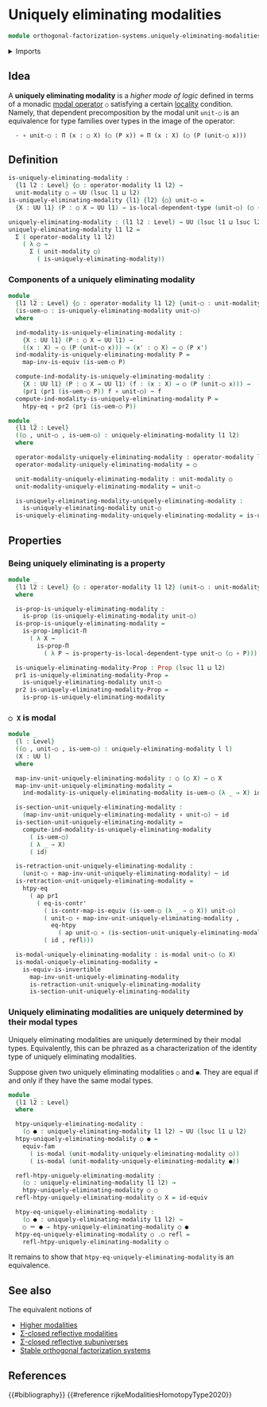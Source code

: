 # Uniquely eliminating modalities

```agda
module orthogonal-factorization-systems.uniquely-eliminating-modalities where
```

<details><summary>Imports</summary>

```agda
open import foundation.action-on-identifications-functions
open import foundation.contractible-maps
open import foundation.contractible-types
open import foundation.dependent-pair-types
open import foundation.equivalences
open import foundation.function-extensionality
open import foundation.function-types
open import foundation.homotopies
open import foundation.identity-types
open import foundation.propositions
open import foundation.univalence
open import foundation.universe-levels

open import orthogonal-factorization-systems.local-types
open import orthogonal-factorization-systems.modal-operators
```

</details>

## Idea

A **uniquely eliminating modality** is a _higher mode of logic_ defined in terms
of a monadic
[modal operator](orthogonal-factorization-systems.modal-operators.md) `○`
satisfying a certain [locality](orthogonal-factorization-systems.local-types.md)
condition. Namely, that dependent precomposition by the modal unit `unit-○` is
an equivalence for type families over types in the image of the operator:

```text
  - ∘ unit-○ : Π (x : ○ X) (○ (P x)) ≃ Π (x : X) (○ (P (unit-○ x)))
```

## Definition

```agda
is-uniquely-eliminating-modality :
  {l1 l2 : Level} {○ : operator-modality l1 l2} →
  unit-modality ○ → UU (lsuc l1 ⊔ l2)
is-uniquely-eliminating-modality {l1} {l2} {○} unit-○ =
  {X : UU l1} (P : ○ X → UU l1) → is-local-dependent-type (unit-○) (○ ∘ P)

uniquely-eliminating-modality : (l1 l2 : Level) → UU (lsuc l1 ⊔ lsuc l2)
uniquely-eliminating-modality l1 l2 =
  Σ ( operator-modality l1 l2)
    ( λ ○ →
      Σ ( unit-modality ○)
        ( is-uniquely-eliminating-modality))
```

### Components of a uniquely eliminating modality

```agda
module _
  {l1 l2 : Level} {○ : operator-modality l1 l2} {unit-○ : unit-modality ○}
  (is-uem-○ : is-uniquely-eliminating-modality unit-○)
  where

  ind-modality-is-uniquely-eliminating-modality :
    {X : UU l1} (P : ○ X → UU l1) →
    ((x : X) → ○ (P (unit-○ x))) → (x' : ○ X) → ○ (P x')
  ind-modality-is-uniquely-eliminating-modality P =
    map-inv-is-equiv (is-uem-○ P)

  compute-ind-modality-is-uniquely-eliminating-modality :
    {X : UU l1} (P : ○ X → UU l1) (f : (x : X) → ○ (P (unit-○ x))) →
    (pr1 (pr1 (is-uem-○ P)) f ∘ unit-○) ~ f
  compute-ind-modality-is-uniquely-eliminating-modality P =
    htpy-eq ∘ pr2 (pr1 (is-uem-○ P))

module _
  {l1 l2 : Level}
  ((○ , unit-○ , is-uem-○) : uniquely-eliminating-modality l1 l2)
  where

  operator-modality-uniquely-eliminating-modality : operator-modality l1 l2
  operator-modality-uniquely-eliminating-modality = ○

  unit-modality-uniquely-eliminating-modality : unit-modality ○
  unit-modality-uniquely-eliminating-modality = unit-○

  is-uniquely-eliminating-modality-uniquely-eliminating-modality :
    is-uniquely-eliminating-modality unit-○
  is-uniquely-eliminating-modality-uniquely-eliminating-modality = is-uem-○
```

## Properties

### Being uniquely eliminating is a property

```agda
module _
  {l1 l2 : Level} {○ : operator-modality l1 l2} (unit-○ : unit-modality ○)
  where

  is-prop-is-uniquely-eliminating-modality :
    is-prop (is-uniquely-eliminating-modality unit-○)
  is-prop-is-uniquely-eliminating-modality =
    is-prop-implicit-Π
      ( λ X →
        is-prop-Π
          ( λ P → is-property-is-local-dependent-type unit-○ (○ ∘ P)))

  is-uniquely-eliminating-modality-Prop : Prop (lsuc l1 ⊔ l2)
  pr1 is-uniquely-eliminating-modality-Prop =
    is-uniquely-eliminating-modality unit-○
  pr2 is-uniquely-eliminating-modality-Prop =
    is-prop-is-uniquely-eliminating-modality
```

### `○ X` is modal

```agda
module _
  {l : Level}
  ((○ , unit-○ , is-uem-○) : uniquely-eliminating-modality l l)
  (X : UU l)
  where

  map-inv-unit-uniquely-eliminating-modality : ○ (○ X) → ○ X
  map-inv-unit-uniquely-eliminating-modality =
    ind-modality-is-uniquely-eliminating-modality is-uem-○ (λ _ → X) id

  is-section-unit-uniquely-eliminating-modality :
    (map-inv-unit-uniquely-eliminating-modality ∘ unit-○) ~ id
  is-section-unit-uniquely-eliminating-modality =
    compute-ind-modality-is-uniquely-eliminating-modality
      ( is-uem-○)
      ( λ _ → X)
      ( id)

  is-retraction-unit-uniquely-eliminating-modality :
    (unit-○ ∘ map-inv-unit-uniquely-eliminating-modality) ~ id
  is-retraction-unit-uniquely-eliminating-modality =
    htpy-eq
      ( ap pr1
        ( eq-is-contr'
          ( is-contr-map-is-equiv (is-uem-○ (λ _ → ○ X)) unit-○)
          ( unit-○ ∘ map-inv-unit-uniquely-eliminating-modality ,
            eq-htpy
              ( ap unit-○ ∘ (is-section-unit-uniquely-eliminating-modality)))
          ( id , refl)))

  is-modal-uniquely-eliminating-modality : is-modal unit-○ (○ X)
  is-modal-uniquely-eliminating-modality =
    is-equiv-is-invertible
      map-inv-unit-uniquely-eliminating-modality
      is-retraction-unit-uniquely-eliminating-modality
      is-section-unit-uniquely-eliminating-modality
```

### Uniquely eliminating modalities are uniquely determined by their modal types

Uniquely eliminating modalities are uniquely determined by their modal types.
Equivalently, this can be phrazed as a characterization of the identity type of
uniquely eliminating modalities.

Suppose given two uniquely eliminating modalities `○` and `●`. They are equal if
and only if they have the same modal types.

```agda
module _
  {l1 l2 : Level}
  where

  htpy-uniquely-eliminating-modality :
    (○ ● : uniquely-eliminating-modality l1 l2) → UU (lsuc l1 ⊔ l2)
  htpy-uniquely-eliminating-modality ○ ● =
    equiv-fam
      ( is-modal (unit-modality-uniquely-eliminating-modality ○))
      ( is-modal (unit-modality-uniquely-eliminating-modality ●))

  refl-htpy-uniquely-eliminating-modality :
    (○ : uniquely-eliminating-modality l1 l2) →
    htpy-uniquely-eliminating-modality ○ ○
  refl-htpy-uniquely-eliminating-modality ○ X = id-equiv

  htpy-eq-uniquely-eliminating-modality :
    (○ ● : uniquely-eliminating-modality l1 l2) →
    ○ ＝ ● → htpy-uniquely-eliminating-modality ○ ●
  htpy-eq-uniquely-eliminating-modality ○ .○ refl =
    refl-htpy-uniquely-eliminating-modality ○
```

It remains to show that `htpy-eq-uniquely-eliminating-modality` is an
equivalence.

## See also

The equivalent notions of

- [Higher modalities](orthogonal-factorization-systems.higher-modalities.md)
- [Σ-closed reflective modalities](orthogonal-factorization-systems.sigma-closed-reflective-modalities.md)
- [Σ-closed reflective subuniverses](orthogonal-factorization-systems.sigma-closed-reflective-subuniverses.md)
- [Stable orthogonal factorization systems](orthogonal-factorization-systems.stable-orthogonal-factorization-systems.md)

## References

{{#bibliography}} {{#reference rijkeModalitiesHomotopyType2020}}
